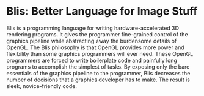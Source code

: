 # Blis:  Better Language for Image Stuff
Blis is a programming language for writing hardware-accelerated 3D rendering programs. 
It gives the programmer fine-grained control of the graphics pipeline while
abstracting away the burdensome details of OpenGL. The Blis philosophy is that
OpenGL provides more power and flexibility than some graphics programmers will
ever need. These OpenGL programmers are forced to write boilerplate code and
painfully long programs to accomplish the simplest of tasks. By exposing only the
bare essentials of the graphics pipeline to the programmer, Blis decreases the number
of decisions that a graphics developer has to make. The result is sleek, novice-friendly
code.
